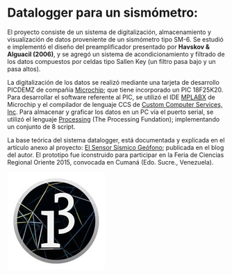 # Datalogger para un sismómetro:

El proyecto consiste de un sistema de digitalización, almacenamiento y visualización de datos proveniente de un sismómetro tipo SM-6. Se estudió e implementó el diseño del preamplificador presentado por **Havskov & Alguacil (2006)**, y se agregó un sistema de acondicionamiento y filtrado de los datos compuestos por celdas tipo Sallen Key (un filtro pasa bajo y un pasa altos).

La digitalización de los datos se realizó mediante una tarjeta de desarrollo PICDEMZ de compañía [Microchip](https://www.microchip.com/); que tiene incorporado un PIC 18F25K20. Para desarrollar el software referente al PIC, se utilizó el IDE [MPLABX]() de Microchip y el compilador de lenguaje CCS de [Custom Computer Services, Inc](http://www.ccsinfo.com/content.php?page=compilers). Para almacenar y graficar los datos en un PC vía el puerto serial, se utilizó el lenguaje [Processing](https://processing.org/) (The Processing Fundation); implementando un conjunto de 8 script. 

La base teórica del sistema datalogger, está documentada y explicada en el artículo anexo al proyecto: [El Sensor Sísmico Geófono](http://tecnologiacumanesa.blogspot.com/2015/05/el-sensor-sismico-geofono.html); publicada en el blog del autor. El prototipo fue iconstruido para participar en la Feria de Ciencias Regional Oriente 2015, convocada en Cumaná (Edo. Sucre., Venezuela).


![Processing](/data/logo_i3.jpg)
